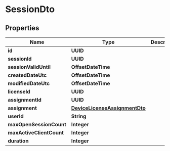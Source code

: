 

# SessionDto


## Properties

| Name | Type | Description | Notes |
|------------ | ------------- | ------------- | -------------|
|**id** | **UUID** |  |  [optional] |
|**sessionId** | **UUID** |  |  [optional] |
|**sessionValidUntil** | **OffsetDateTime** |  |  [optional] |
|**createdDateUtc** | **OffsetDateTime** |  |  [optional] |
|**modifiedDateUtc** | **OffsetDateTime** |  |  [optional] |
|**licenseId** | **UUID** |  |  [optional] |
|**assignmentId** | **UUID** |  |  [optional] |
|**assignment** | [**DeviceLicenseAssignmentDto**](DeviceLicenseAssignmentDto.md) |  |  [optional] |
|**userId** | **String** |  |  [optional] |
|**maxOpenSessionCount** | **Integer** |  |  [optional] |
|**maxActiveClientCount** | **Integer** |  |  [optional] |
|**duration** | **Integer** |  |  [optional] |




